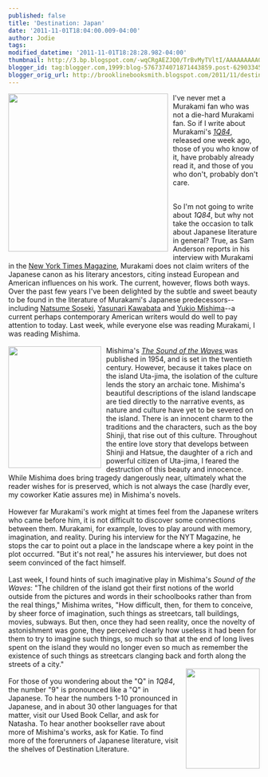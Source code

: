 ```yaml
---
published: false
title: 'Destination: Japan'
date: '2011-11-01T18:04:00.009-04:00'
author: Jodie
tags: 
modified_datetime: '2011-11-01T18:28:28.982-04:00'
thumbnail: http://3.bp.blogspot.com/-wqCRgAEZJQ0/TrBvMyTVltI/AAAAAAAAAGs/CSymMRue200/s72-c/the-sound-of-waves_yukio-mishima_szs3400.jpg
blogger_id: tag:blogger.com,1999:blog-5767374071871443859.post-6290334546720976987
blogger_orig_url: http://brooklinebooksmith.blogspot.com/2011/11/destination-japan.html
---
```


<img style="MARGIN: 0px 10px 10px 0px; WIDTH: 320px; FLOAT: left; HEIGHT: 317px; CURSOR: hand" id="BLOGGER_PHOTO_ID_5670154196311447250" border="0" alt="" src="http://3.bp.blogspot.com/-wqCRgAEZJQ0/TrBvMyTVltI/AAAAAAAAAGs/CSymMRue200/s320/the-sound-of-waves_yukio-mishima_szs3400.jpg" />I've never met a Murakami fan who was not a die-hard Murakami fan. So if I write about Murakami's <em><a href="http://www.brooklinebooksmith-shop.com/book/9780307593313">1Q84</a></em>, released one week ago, those of you who know of it, have probably already read it, and those of you who don't, probably don't care.<br /><br /><div>So I'm not going to write about <em>1Q84</em>, but why not take the occasion to talk about Japanese literature in general? True, as Sam Anderson reports in his interview with Murakami in the <a href="http://www.nytimes.com/2011/10/23/magazine/the-fierce-imagination-of-haruki-murakami.html?_r=1&amp;ref=books">New York Times Magazine</a>, Murakami does not claim writers of the Japanese canon as his literary ancestors, citing instead European and American influences on his work. The current, however, flows both ways. Over the past few years I've been delighted by the subtle and sweet beauty to be found in the literature of Murakami's Japanese predecessors--including <a href="http://www.brooklinebooksmith-shop.com/search/apachesolr_search/natsume%20soseki">Natsume Soseki</a>, <a href="http://www.brooklinebooksmith-shop.com/book/9780679762652">Yasunari Kawabata</a> and <a href="http://www.brooklinebooksmith-shop.com/search/apachesolr_search/mishima">Yukio Mishima</a>--a current perhaps contemporary American writers would do well to pay attention to today. Last week, while everyone else was reading Murakami, I was reading Mishima.<br /></div><br /><div><a href="http://1.bp.blogspot.com/-uF-Ipnmb-qE/TrBvpKGmzKI/AAAAAAAAAG4/hzoFdZOR5Is/s1600/SoundWaves.jpg"><img style="MARGIN: 0px 10px 10px 0px; WIDTH: 186px; FLOAT: left; HEIGHT: 244px; CURSOR: hand" id="BLOGGER_PHOTO_ID_5670154683736837282" border="0" alt="" src="http://1.bp.blogspot.com/-uF-Ipnmb-qE/TrBvpKGmzKI/AAAAAAAAAG4/hzoFdZOR5Is/s320/SoundWaves.jpg" /></a>Mishima's <a href="http://www.brooklinebooksmith-shop.com/book/9780099289982"><em>The Sound of the Waves</em> </a>was published in 1954, and is set in the twentieth century. However, because it takes place on the island Uta-jima, the isolation of the culture lends the story an archaic tone. Mishima's beautiful descriptions of the island landscape are tied directly to the narrative events, as nature and culture have yet to be severed on the island. There is an innocent charm to the traditions and the characters, such as the boy Shinji, that rise out of this culture. Throughout the entire love story that develops between Shinji and Hatsue, the daughter of a rich and powerful citizen of Uta-jima, I feared the destruction of this beauty and innocence. While Mishima does bring tragedy dangerously near, ultimately what the reader wishes for is preserved, which is not always the case (hardly ever, my coworker Katie assures me) in Mishima's novels. </div><br />However far Murakami's work might at times feel from the Japanese writers who came before him, it is not difficult to discover some connections between them. Murakami, for example, loves to play around with memory, imagination, and reality. During his interview for the NYT Magazine, he stops the car to point out a place in the landscape where a key point in the plot occurred. "But it's not real," he assures his interviewer, but does not seem convinced of the fact himself.<br /><br />Last week, I found hints of such imaginative play in Mishima's <em>Sound of the Waves</em>: "The children of the island got their first notions of the world outside from the pictures and words in their schoolbooks rather than from the real things," Mishima writes, "How difficult, then, for them to conceive, by sheer force of imagination, such things as streetcars, tall buildings, movies, subways. But then, once they had seen reality, once the novelty of astonishment was gone, they perceived clearly how useless it had been for them to try to imagine such things, so much so that at the end of long lives spent on the island they would no longer even so much as remember the existence of such things as streetcars clanging back and forth along the streets of a city."<br /><a href="http://2.bp.blogspot.com/-FbmxtBbRux4/TrBw5TjmEUI/AAAAAAAAAHQ/9sqv30C58xA/s1600/1Q84.gif"><img style="MARGIN: 0px 0px 10px 10px; WIDTH: 148px; FLOAT: right; HEIGHT: 201px; CURSOR: hand" id="BLOGGER_PHOTO_ID_5670156060663877954" border="0" alt="" src="http://2.bp.blogspot.com/-FbmxtBbRux4/TrBw5TjmEUI/AAAAAAAAAHQ/9sqv30C58xA/s320/1Q84.gif" /></a><br />For those of you wondering about the "Q" in <em>1Q84</em>, the number "9" is pronounced like a "Q" in Japanese. To hear the numbers 1-10 pronounced in Japanese, and in about 30 other languages for that matter, visit our Used Book Cellar, and ask for Natasha. To hear another bookseller rave about more of Mishima's works, ask for Katie. To find more of the forerunners of Japanese literature, visit the shelves of Destination Literature.